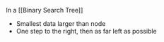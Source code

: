 In a [[Binary Search Tree]]
* Smallest data larger than node
* One step to the right, then as far left as possible
